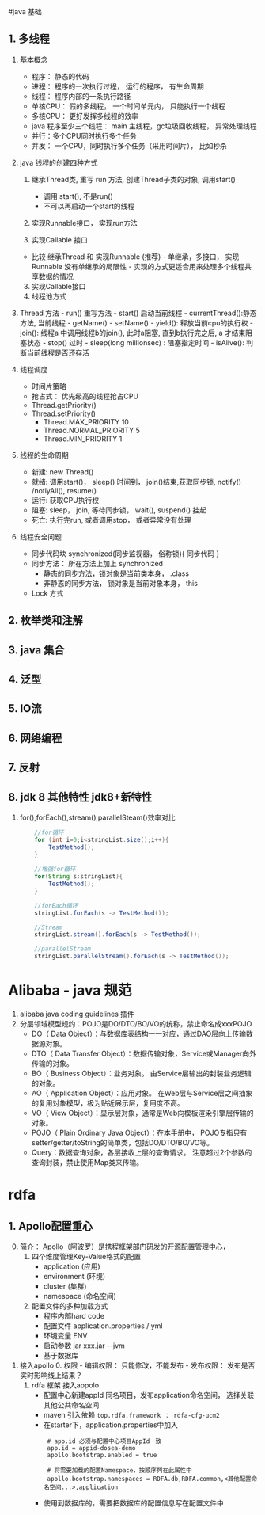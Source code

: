 #java 基础
## 1. 多线程
1. 基本概念
    - 程序： 静态的代码
    - 进程： 程序的一次执行过程， 运行的程序， 有生命周期
    - 线程： 程序内部的一条执行路径
    - 单核CPU： 假的多线程， 一个时间单元内， 只能执行一个线程
    - 多核CPU： 更好发挥多线程的效率
    - java 程序至少三个线程： main 主线程，gc垃圾回收线程， 异常处理线程
    - 并行：多个CPU同时执行多个任务
    - 并发： 一个CPU，同时执行多个任务（采用时间片）， 比如秒杀
2. java 线程的创建四种方式
    1. 继承Thread类, 重写 run 方法, 创建Thread子类的对象, 调用start()
        - 调用 start(), 不是run()
        - 不可以再启动一个start的线程
    2. 实现Runnable接口， 实现run方法
       
    3. 实现Callable 接口
        
    -  比较 继承Thread 和 实现Runnable (推荐)
            - 单继承，多接口， 实现Runnable 没有单继承的局限性
            - 实现的方式更适合用来处理多个线程共享数据的情况       
        
    3. 实现Callable接口
    4. 线程池方式
    
3.  Thread 方法
        - run() 重写方法
        - start() 启动当前线程
        - currentThread():静态方法, 当前线程
        - getName() 
        - setName()
        - yield(): 释放当前cpu的执行权
        - join(): 线程a 中调用线程b的join(), 此时a阻塞, 直到b执行完之后, a 才结束阻塞状态
        - stop() 过时
        - sleep(long millionsec) : 阻塞指定时间
        - isAlive(): 判断当前线程是否还存活
4. 线程调度
    - 时间片策略
    - 抢占式： 优先级高的线程抢占CPU
    - Thread.getPriority()
    - Thread.setPriority()
        - Thread.MAX_PRIORITY     10 
        - Thread.NORMAL_PRIORITY  5 
        - Thread.MIN_PRIORITY     1
5. 线程的生命周期 
    - 新建: new Thread()
    - 就绪: 调用start()， sleep() 时间到， join()结束,获取同步锁,  notify() /notiyAll(), resume()
    - 运行: 获取CPU执行权
    - 阻塞: sleep， join, 等待同步锁， wait(), suspend() 挂起
    - 死亡: 执行完run, 或者调用stop， 或者异常没有处理
6. 线程安全问题
    - 同步代码块 synchronized(同步监视器， 俗称锁){ 同步代码 }
    - 同步方法： 所在方法上加上 synchronized        
        - 静态的同步方法，锁对象是当前类本身， .class
        - 非静态的同步方法， 锁对象是当前对象本身， this
    - Lock 方式       
## 2. 枚举类和注解

## 3. java 集合

## 4. 泛型

## 5. IO流

## 6. 网络编程

## 7. 反射

## 8. jdk 8 其他特性 jdk8+新特性

1. for(),forEach(),stream(),parallelSteam()效率对比
    ```java
        //for循环
        for (int i=0;i<stringList.size();i++){
            TestMethod();
        }
       
        //增强for循环
        for(String s:stringList){
            TestMethod();
        }
    
        //forEach循环
        stringList.forEach(s -> TestMethod());
    
        //Stream
        stringList.stream().forEach(s -> TestMethod());
    
        //parallelStream
        stringList.parallelStream().forEach(s -> TestMethod()); 
    ```

# Alibaba - java 规范
1. alibaba java coding guidelines 插件
2. 分层领域模型规约：POJO是DO/DTO/BO/VO的统称，禁止命名成xxxPOJO
    - DO（ Data Object）：与数据库表结构一一对应，通过DAO层向上传输数据源对象。
    - DTO（ Data Transfer Object）：数据传输对象，Service或Manager向外传输的对象。
    - BO（ Business Object）：业务对象。 由Service层输出的封装业务逻辑的对象。
    - AO（ Application Object）：应用对象。 在Web层与Service层之间抽象的复用对象模型，极为贴近展示层，复用度不高。
    - VO（ View Object）：显示层对象，通常是Web向模板渲染引擎层传输的对象。
    - POJO（ Plain Ordinary Java Object）：在本手册中， POJO专指只有setter/getter/toString的简单类，包括DO/DTO/BO/VO等。
    - Query：数据查询对象，各层接收上层的查询请求。 注意超过2个参数的查询封装，禁止使用Map类来传输。
 

# rdfa   
## 1. Apollo配置重心
0. 简介： Apollo（阿波罗）是携程框架部门研发的开源配置管理中心， 
    1. 四个维度管理Key-Value格式的配置
        - application (应用)
        - environment (环境)
        - cluster (集群)
        - namespace (命名空间)  
    2. 配置文件的多种加载方式
        - 程序内部hard code
        - 配置文件 application.properties / yml
        - 环境变量 ENV 
        - 启动参数 jar xxx.jar --jvm
        - 基于数据库 
1. 接入apollo
    0. 权限
        - 编辑权限： 只能修改，不能发布
        - 发布权限： 发布是否实时影响线上结果？
    1. rdfa 框架 接入appolo
        - 配置中心新建appId 同名项目，发布application命名空间， 选择关联其他公共命名空间
        - maven 引入依赖 `top.rdfa.framework ： rdfa-cfg-ucm2`
        - 在starter下，application.properties中加入
            ```properties
             # app.id 必须与配置中心项目AppId一致
             app.id = appid-dosea-demo
             apollo.bootstrap.enabled = true
            
             # 将需要加载的配置Namespace，按顺序列在此属性中
             apollo.bootstrap.namespaces = RDFA.db,RDFA.common,<其他配置命名空间...>,application
            ```
        - 使用到数据库的，需要把数据库的配置信息写在配置文件中
        
            